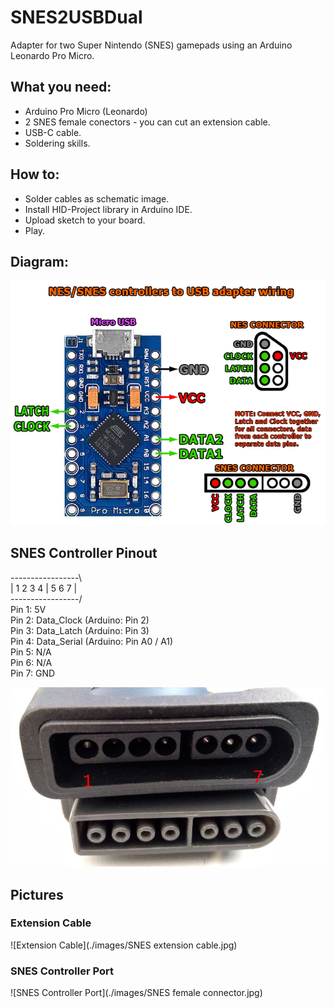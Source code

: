 # SNES2USBDual
Adapter for two Super Nintendo (SNES) gamepads using an Arduino Leonardo Pro Micro.

## What you need:
* Arduino Pro Micro (Leonardo)
* 2 SNES female conectors - you can cut an extension cable.
* USB-C cable.
* Soldering skills.

## How to:
* Solder cables as schematic image.
* Install HID-Project library in Arduino IDE.
* Upload sketch to your board.
* Play.

## Diagram:
![Diagrama](./images/snes-usb-adapter-wiring.png)

## SNES Controller Pinout

 -----------------\\\
| 1 2 3 4 | 5 6 7  |\
 -----------------\/\
Pin 1: 5V\
Pin 2: Data_Clock (Arduino: Pin 2)\
Pin 3: Data_Latch (Arduino: Pin 3)\
Pin 4: Data_Serial (Arduino: Pin A0 / A1)\
Pin 5: N/A\
Pin 6: N/A\
Pin 7: GND

![Pinout](./images/snes_pins01.jpg)

## Pictures
### Extension Cable
![Extension Cable](./images/SNES extension cable.jpg)

### SNES Controller Port
![SNES Controller Port](./images/SNES female connector.jpg)
